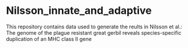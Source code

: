 # Nilsson_innate_and_adaptive
This repository contains data used to generate the reults in Nilsson et al.: The genome of the plague resistant great gerbil reveals species-specific duplication of an MHC class II gene
